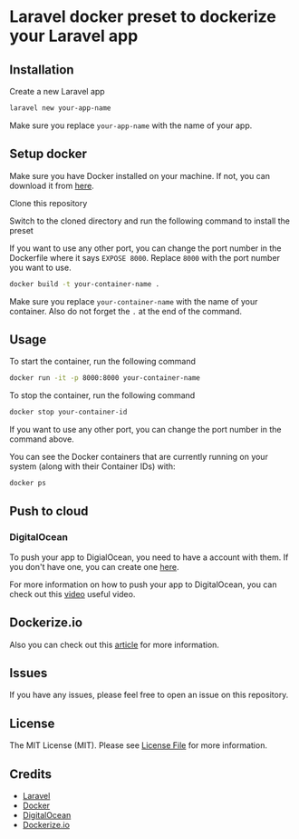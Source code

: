# Laravel docker preset to dockerize your Laravel app

## Installation
Create a new Laravel app
```bash
laravel new your-app-name
```
Make sure you replace `your-app-name` with the name of your app.

## Setup docker
Make sure you have Docker installed on your machine. If not, you can download it from [here](https://www.docker.com/products/docker-desktop).

Clone this repository

Switch to the cloned directory and run the following command to install the preset

If you want to use any other port, you can change the port number in the Dockerfile where it says `EXPOSE 8000`. Replace `8000` with the port number you want to use.

```bash
docker build -t your-container-name .
```
Make sure you replace `your-container-name` with the name of your container. Also do not forget the `.` at the end of the command.

## Usage
To start the container, run the following command
```bash
docker run -it -p 8000:8000 your-container-name
```

To stop the container, run the following command
```bash
docker stop your-container-id
```

If you want to use any other port, you can change the port number in the command above.


You can see the Docker containers that are currently running on your system (along with their Container IDs) with:
```bash
docker ps
```

## Push to cloud

### DigitalOcean
To push your app to DigialOcean, you need to have a account with them. If you don't have one, you can create one [here](https://cloud.digitalocean.com/registrations/new).

For more information on how to push your app to DigitalOcean, you can check out this [video](https://youtu.be/tFOPjC97umw) useful video.



## Dockerize.io
Also you can check out this [article](https://dockerize.io/guides/php-laravel-guide) for more information.


## Issues
If you have any issues, please feel free to open an issue on this repository.

## License
The MIT License (MIT). Please see [License File](LICENSE.md) for more information.

## Credits
- [Laravel](https://laravel.com/)
- [Docker](https://www.docker.com/)
- [DigitalOcean](https://www.digitalocean.com/)
- [Dockerize.io](https://dockerize.io/guides/php-laravel-guide)
